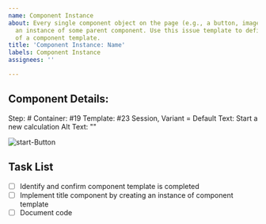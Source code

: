```yaml
---
name: Component Instance
about: Every single component object on the page (e.g., a button, image, menu) is
  an instance of some parent component. Use this issue template to define every instance
  of a component template.
title: 'Component Instance: Name'
labels: Component Instance
assignees: ''

---
```


## Component Details:
Step: #
Container: #19
Template: #23 Session, Variant = Default
Text: Start a new calculation
Alt Text: ""

![start-Button](https://user-images.githubusercontent.com/918943/158859720-4badffda-1147-446a-be19-f251252da929.png)

## Task List

- [ ] Identify and confirm component template is completed
- [ ] Implement title component by creating an instance of component template
- [ ] Document code
